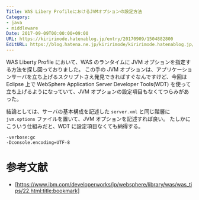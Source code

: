 ```yaml
---
Title: WAS Libery ProfileにおけるJVMオプションの設定方法
Category:
- java
- middleware
Date: 2017-09-09T00:00:00+09:00
URL: https://kiririmode.hatenablog.jp/entry/20170909/1504882800
EditURL: https://blog.hatena.ne.jp/kiririmode/kiririmode.hatenablog.jp/atom/entry/8599973812296745778
---
```


WAS Liberty Profile において、WAS のランタイムに JVM オプションを指定する方法を探し回っておりました。
この手の JVM オプションは、アプリケーションサーバを立ち上げるスクリプトさえ発見できればすぐなんですけど、今回は Eclipse 上で WebSphere Application Server Developer Tools(WDT) を使って立ち上げるようになっていて、JVM オプションの設定項目もなくてつらみがあった。

結論としては、サーバの基本構成を記述した `server.xml` と同じ階層に`jvm.options` ファイルを置いて、JVM オプションを記述すれば良い。
たしかにこういう仕組みだと、WDT に設定項目なくても納得する。

```
-verbose:gc
-Dconsole.encoding=UTF-8
```

# 参考文献

- [https://www.ibm.com/developerworks/jp/websphere/library/was/was_tips/22.html:title:bookmark]
